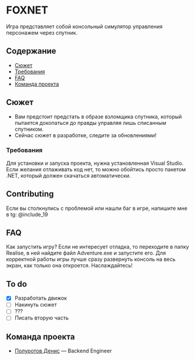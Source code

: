 ﻿# FOXNET
Игра представляет собой консольный симулятор управления персонажем через спутник.

## Содержание
- [Сюжет](#сюжет)
- [Требования](#требования)
- [FAQ](#faq)
- [Команда проекта](#команда-проекта)

## Сюжет
- Вам предстоит предстать в образе взломщика спутника, который пытается докопаться до правды управляя лишь списанным спутником.
- Сейчас сюжет в разработке, следите за обновлениями!

### Требования
Для установки и запуска проекта, нужна установленная Visual Studio. Если желания отлаживать код нет, то можно обойтись просто пакетом .NET, который должен скачаться автоматически.

## Contributing
Если вы столкнулись с проблемой или нашли баг в игре, напишите мне в tg: @include_19

## FAQ 
Как запустить игру? Если не интересует отладка, то переходите в папку Realise, в ней найдите файл Adventure.exe и запустите его. Для корректной работы игры лучше сразу развернуть консоль на весь экран, как только она откроется. Наслаждайтесь!

## To do
- [x] Разработать движок
- [ ] Накинуть сюжет
- [ ] ???
- [ ] Писать вторую часть

## Команда проекта

- [Полуротов Денис](tg://resolve?domain=include_19) — Backend Engineer